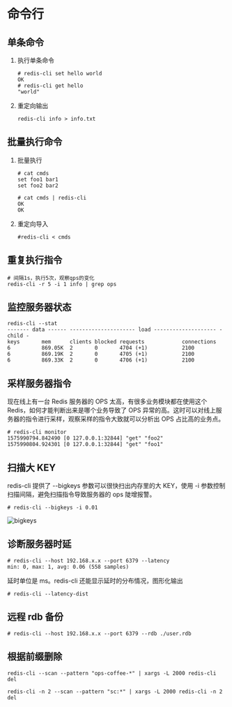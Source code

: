 # 命令行

## 单条命令

1. 执行单条命令

   ```shell
   # redis-cli set hello world
   OK
   # redis-cli get hello
   "world"
   ```

2. 重定向输出

   ```shell
   redis-cli info > info.txt
   ```

## 批量执行命令

1. 批量执行

   ```shell
   # cat cmds
   set foo1 bar1
   set foo2 bar2
   
   # cat cmds | redis-cli 
   OK
   OK
   ```

2. 重定向导入

   ```shell
   #redis-cli < cmds
   ```

## 重复执行指令

```shell
# 间隔1s，执行5次，观察qps的变化
redis-cli -r 5 -i 1 info | grep ops
```

## 监控服务器状态

```shell
redis-cli --stat
------- data ------ --------------------- load -------------------- - child -
keys       mem      clients blocked requests            connections          
6          869.05K  2       0       4704 (+1)           2100        
6          869.19K  2       0       4705 (+1)           2100        
6          869.33K  2       0       4706 (+1)           2100        
```

## 采样服务器指令

现在线上有一台 Redis 服务器的 OPS 太高，有很多业务模块都在使用这个 Redis，如何才能判断出来是哪个业务导致了 OPS 异常的高。这时可以对线上服务器的指令进行采样，观察采样的指令大致就可以分析出 OPS 占比高的业务点。

```shell
# redis-cli monitor
1575990794.842490 [0 127.0.0.1:32844] "get" "foo2"
1575990804.924301 [0 127.0.0.1:32844] "get" "foo1"
```

## 扫描大 KEY

redis-cli 提供了 --bigkeys 参数可以很快扫出内存里的大 KEY，使用 -i 参数控制扫描间隔，避免扫描指令导致服务器的 ops 陡增报警。

```shell
# redis-cli --bigkeys -i 0.01
```

![bigkeys](./image/bigkeys.png)

## 诊断服务器时延

```shell
# redis-cli --host 192.168.x.x --port 6379 --latency
min: 0, max: 1, avg: 0.06 (558 samples)
```

延时单位是 ms。redis-cli 还能显示延时的分布情况，图形化输出

```shell
# redis-cli --latency-dist
```

## 远程 rdb 备份

```shell
# redis-cli --host 192.168.x.x --port 6379 --rdb ./user.rdb
```

## 根据前缀删除

```shell
redis-cli --scan --pattern "ops-coffee-*" | xargs -L 2000 redis-cli del

redis-cli -n 2 --scan --pattern "sc:*" | xargs -L 2000 redis-cli -n 2 del
```


